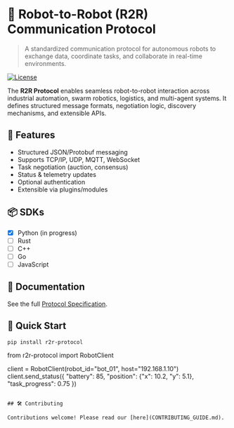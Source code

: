 # 🤖 Robot-to-Robot (R2R) Communication Protocol

> A standardized communication protocol for autonomous robots to exchange data, coordinate tasks, and collaborate in real-time environments.

[![License](https://img.shields.io/badge/license-MIT-blue.svg )](https://opensource.org/licenses/MIT )

The **R2R Protocol** enables seamless robot-to-robot interaction across industrial automation, swarm robotics, logistics, and multi-agent systems. It defines structured message formats, negotiation logic, discovery mechanisms, and extensible APIs.

## 🧩 Features

- Structured JSON/Protobuf messaging
- Supports TCP/IP, UDP, MQTT, WebSocket
- Task negotiation (auction, consensus)
- Status & telemetry updates
- Optional authentication
- Extensible via plugins/modules

## 📦 SDKs

- [x] Python (in progress)
- [ ] Rust
- [ ] C++
- [ ] Go
- [ ] JavaScript

## 📘 Documentation

See the full [Protocol Specification](docs/spec.md).

## 🚀 Quick Start

```bash
pip install r2r-protocol
```


from r2r-protocol import RobotClient

client = RobotClient(robot_id="bot_01", host="192.168.1.10")
client.send_status({
    "battery": 85,
    "position": {"x": 10.2, "y": 5.1},
    "task_progress": 0.75
})
```

## 🛠️ Contributing 

Contributions welcome! Please read our [here](CONTRIBUTING_GUIDE.md).

